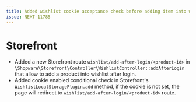 ```yaml
---
title: Added wishlist cookie acceptance check before adding item into wishlist
issue: NEXT-11785
---
```

# Storefront
*  Added a new Storefront route `wishlist/add-after-login/<product-id>` in `\Shopware\Storefront\Controller\WishlistController::addAfterLogin` that allow to add a product into wishlist after login.
*  Added cookie enabled conditional check in Storefront's `WishlistLocalStoragePlugin.add` method, if the cookie is not set, the page will redirect to `wishlist/add-after-login/<product-id>` route.
